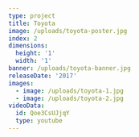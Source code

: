 ```yaml
---
type: project
title: Toyota
image: /uploads/toyota-poster.jpg
index: 2
dimensions:
  height: '1'
  width: '1'
banner: /uploads/toyota-banner.jpg
releaseDate: '2017'
images:
  - image: /uploads/toyota-1.jpg
  - image: /uploads/toyota-2.jpg
videoData:
  id: Qoe3CsUJjqY
  type: youtube
---
```


